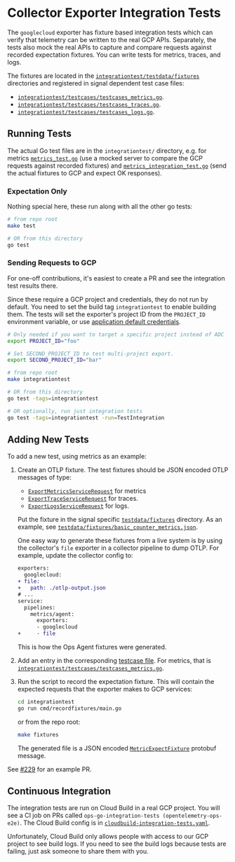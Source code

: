 # Collector Exporter Integration Tests

The `googlecloud` exporter has fixture based integration tests which can verify that telemetry
can be written to the real GCP APIs. Separately, the tests also mock the real APIs to capture
and compare requests against recorded expectation fixtures. You can write tests for metrics,
traces, and logs.

<a id="testcasefiles"></a>The fixtures are located in the [`integrationtest/testdata/fixtures`](integrationtest/testdata/fixtures) directories and registered in
signal dependent test case files:

- [`integrationtest/testcases/testcases_metrics.go`](integrationtest/testcases/testcases_metrics.go).
- [`integrationtest/testcases/testcases_traces.go`](integrationtest/testcases/testcases_traces.go).
- [`integrationtest/testcases/testcases_logs.go`](integrationtest/testcases/testcases_logs.go).

## Running Tests

The actual Go test files are in the `integrationtest/` directory, e.g. for metrics
[`metrics_test.go`](integrationtest/metrics_test.go) (use a mocked server to compare the GCP
requests against recorded fixtures) and
[`metrics_integration_test.go`](integrationtest/metrics_integration_test.go) (send the actual
fixtures to GCP and expect OK responses).

### Expectation Only

Nothing special here, these run along with all the other go tests:

```sh
# from repo root
make test

# OR from this directory
go test
```

### Sending Requests to GCP

For one-off contributions, it's easiest to create a PR and see the integration test results
there.

Since these require a GCP project and credentials, they do not run by default. You need to set
the build tag `integrationtest` to enable building them. The tests will set the exporter's
project ID from the `PROJECT_ID` environment variable, or use [application default
credentials](https://cloud.google.com/docs/authentication/production#automatically).

```sh
# Only needed if you want to target a specific project instead of ADC
export PROJECT_ID="foo"

# Set SECOND_PROJECT_ID to test multi-project export.
export SECOND_PROJECT_ID="bar"

# from repo root
make integrationtest

# OR from this directory
go test -tags=integrationtest

# OR optionally, run just integration tests
go test -tags=integrationtest -run=TestIntegration
```

## Adding New Tests

To add a new test, using metrics as an example:

1. Create an OTLP fixture. The test fixtures should be JSON encoded OTLP messages of type:
    - [`ExportMetricsServiceRequest`](https://github.com/open-telemetry/opentelemetry-proto/blob/v0.19.0/opentelemetry/proto/collector/metrics/v1/metrics_service.proto#L36) for metrics
    - [`ExportTraceServiceRequest`](https://github.com/open-telemetry/opentelemetry-proto/blob/v0.19.0/opentelemetry/proto/collector/trace/v1/trace_service.proto#L36) for traces.
    - [`ExportLogsServiceRequest`](https://github.com/open-telemetry/opentelemetry-proto/blob/v0.19.0/opentelemetry/proto/collector/logs/v1/logs_service.proto#L36) for logs.
    
    Put the fixture in the signal specific
    [`testdata/fixtures`](integrationtest/testdata/fixtures) directory. As an example, see
    [`testdata/fixtures/basic_counter_metrics.json`](integrationtest/testdata/fixtures/metrics/basic_counter_metrics.json).

    One easy way to generate these fixtures from a live system is by using the collector's
    `file` exporter in a collector pipeline to dump OTLP. For example, update the collector
    config to:
  
    ```diff
    exporters:
      googlecloud:
    + file:
    +   path: ./otlp-output.json
    # ...
    service:
      pipelines:
        metrics/agent:
          exporters:
          - googlecloud
    +     - file
    ```

    This is how the Ops Agent fixtures were generated.

1. Add an entry in the corresponding [testcase file](#testcasefiles). For metrics, that is [`integrationtest/testcases/testcases_metrics.go`][testcases].
1. Run the script to record the expectation fixture. This will contain the expected requests
    that the exporter makes to GCP services:

    ```sh
    cd integrationtest
    go run cmd/recordfixtures/main.go
    ```
    
    or from the repo root:
    ```sh
    make fixtures
    ```

    The generated file is a JSON encoded
    [`MetricExpectFixture`](integrationtest/protos/fixtures.proto#L23) protobuf message.

See [#229](https://github.com/GoogleCloudPlatform/opentelemetry-operations-go/pull/229) for an
example PR.

## Continuous Integration

The integration tests are run on Cloud Build in a real GCP project. You will see a CI job on
PRs called `ops-go-integration-tests (opentelemetry-ops-e2e)`. The Cloud Build config is in
[`cloudbuild-integration-tests.yaml`](/cloudbuild-integration-tests.yaml).

Unfortunately, Cloud Build only allows people with access to our GCP project to see build logs.
If you need to see the build logs because tests are failing, just ask someone to share them
with you.

[fixtures]: testdata/fixtures
[testcases]: integrationtest/testcases.go
